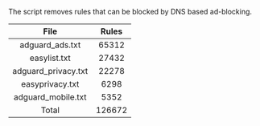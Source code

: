 The script removes rules that can be blocked by DNS based ad-blocking.


| File | Rules |
|:----:|:-----:|
| adguard_ads.txt | 65312 |
| easylist.txt | 27432 |
| adguard_privacy.txt | 22278 |
| easyprivacy.txt | 6298 |
| adguard_mobile.txt | 5352 |
| Total | 126672 |